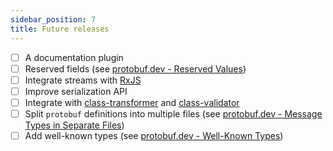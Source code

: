 ```yaml
---
sidebar_position: 7
title: Future releases
---
```


- [ ] A documentation plugin
- [ ] Reserved fields (see [protobuf.dev - Reserved Values](https://protobuf.dev/programming-guides/proto3/#reserved))
- [ ] Integrate streams with [RxJS](https://rxjs.dev/)
- [ ] Improve serialization API
- [ ] Integrate with [class-transformer](https://github.com/typestack/class-transformer) and [class-validator](https://github.com/typestack/class-validator)
- [ ] Split `protobuf` definitions into multiple files (see [protobuf.dev - Message Types in Separate Files](https://protobuf.dev/programming-guides/dos-donts/#separate-files))
- [ ] Add well-known types (see [protobuf.dev - Well-Known Types](https://protobuf.dev/programming-guides/dos-donts/#well-known-common))
